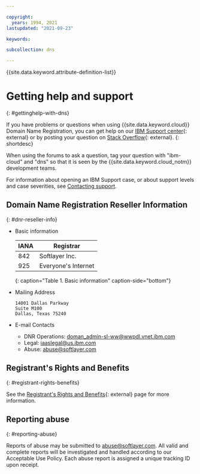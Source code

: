 ```yaml
---

copyright:
  years: 1994, 2021
lastupdated: "2021-09-23"

keywords:

subcollection: dns

---
```


{{site.data.keyword.attribute-definition-list}}

# Getting help and support
{: #gettinghelp-with-dns}

If you have problems or questions when using {{site.data.keyword.cloud}} Domain Name Registration, you can get help on our [IBM Support center](https://{DomainName}/unifiedsupport/supportcenter){: external} or by posting your question on [Stack Overflow](https://stackoverflow.com/search?q=dns+ibm-cloud){: external}.
{: shortdesc}

When using the forums to ask a question, tag your question with "ibm-cloud" and "dns" so that it is seen by the {{site.data.keyword.cloud_notm}} development teams.

For information about opening an IBM Support case, or about support levels and case severities, see [Contacting support](/docs/get-support?topic=get-support-using-avatar#using-avatar).

## Domain Name Registration Reseller Information
{: #dnr-reseller-info}

* Basic information

    | IANA | Registrar |
    | --- | ----------- |
    | 842 | Softlayer Inc. |
    | 925 | Everyone's Internet |
    {: caption="Table 1. Basic information" caption-side="bottom"}
    

* Mailing Address

    ```text
    14001 Dallas Parkway 
    Suite M100
    Dallas, Texas 75240
    ```
* E-mail Contacts
    * DNR Operations: doman_admin-sl-ww@wwpdl.vnet.ibm.com
    * Legal: iaaslegal@us.ibm.com
    * Abuse: abuse@softlayer.com

## Registrant's Rights and Benefits
{: #registrant-rights-benefits}

See the [Registrant's Rights and Benefits](https://www.icann.org/resources/pages/responsibilities-2014-03-14-en){: external} page for more information.

## Reporting abuse
{: #reporting-abuse}

Reports of abuse may be submitted to abuse@softlayer.com. All valid and complete reports will be investigated and handled according to our Acceptable Use Policy. Each abuse report is assigned a unique tracking ID upon receipt.
